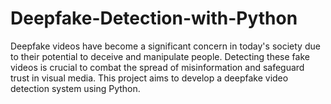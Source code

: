 # Deepfake-Detection-with-Python
Deepfake videos have become a significant concern in today's society due to their potential to deceive and manipulate people. Detecting these fake videos is crucial to combat the spread of misinformation and safeguard trust in visual media. This project aims to develop a deepfake video detection system using Python.
